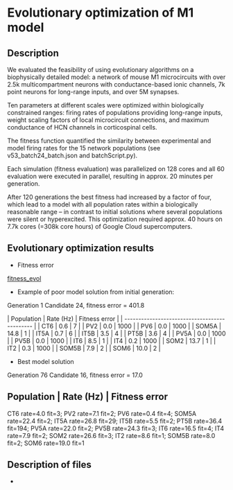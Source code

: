 # Evolutionary optimization of M1 model

## Description
We evaluated the feasibility of using evolutionary algorithms on a biophysically detailed model: a network of mouse M1 microcircuits with over 2.5k multicompartment neurons with conductance-based ionic channels, 7k point neurons for long-range inputs, and over 5M synapses. 

Ten parameters at different scales were optimized within biologically constrained ranges: firing rates of populations providing long-range inputs, weight scaling factors of local microcircuit connections, and maximum conductance of HCN channels in corticospinal cells. 

The fitness function quantified the similarity between experimental and model firing rates for the 15 network populations (see v53_batch24_batch.json and batchScript.py). 

Each simulation (fitness evaluation) was parallelized on 128 cores and all 60 evaluation were executed in parallel, resulting in approx. 20 minutes per generation. 

After 120 generations the best fitness had increased by a factor of four, which lead to a model with all population rates within a biologically reasonable range – in contrast to initial solutions where several populations were silent or hyperexcited. This optimization required approx. 40 hours on 7.7k cores (=308k core hours) of
Google Cloud supercomputers.

## Evolutionary optimization results

* Fitness error

[fitness_evol](https://github.com/salvadord/evol_optim_m1/blob/master/fitness_evol.png)


* Example of poor model solution from initial generation:

Generation 1  Candidate 24, fitness error = 401.8

| Population 	| Rate (Hz) 	| Fitness error |
| --------------------------------------------- |
| CT6 		| 0.6	 		| 7					| 
| PV2 		| 0.0 			| 1000				|
| PV6 		| 0.0 			| 1000 				|
| SOM5A 	| 14.8 			| 1 				|
| IT5A 		| 0.7 			| 6 				|
| IT5B 		| 3.5 			| 4 				|
| PT5B 		| 3.6 			| 4 				|
| PV5A 		| 0.0 			| 1000 				|
| PV5B 		| 0.0 			| 1000 				|
| IT6 		| 8.5 			| 1 				|
| IT4 		| 0.2 			| 1000 				|
| SOM2 		| 13.7 			| 1 				|
| IT2 		| 0.3 			| 1000 				|
| SOM5B 	| 7.9 			| 2 				|
| SOM6 		| 10.0 			| 2					|


* Best model solution 

Generation 76  Candidate 16, fitness error = 17.0

Population 	| Rate (Hz) 	| Fitness error 
----------------------------------------------

CT6 rate=4.0 fit=3; PV2 rate=7.1 fit=2; PV6 rate=0.4 fit=4; SOM5A rate=22.4 fit=2; IT5A rate=26.8 fit=29; IT5B rate=5.5 fit=2; PT5B rate=36.4 fit=194; PV5A rate=22.0 fit=2; PV5B rate=24.3 fit=3; IT6 rate=16.5 fit=4; IT4 rate=7.9 fit=2; SOM2 rate=26.6 fit=3; IT2 rate=8.6 fit=1; SOM5B rate=8.0 fit=2; SOM6 rate=19.0 fit=1

## Description of files

*